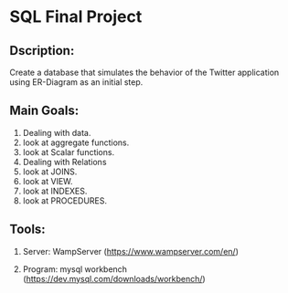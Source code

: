 # SQL Final Project

## Dscription:
Create a database that simulates the behavior of the Twitter application using ER-Diagram as an initial step.

## Main Goals:
1. Dealing with data.
2. look at aggregate functions.
3. look at Scalar functions.
4. Dealing with Relations
5. look at JOINS.
6. look at VIEW.
7. look at INDEXES.
8. look at PROCEDURES.

## Tools:
1. Server: WampServer (https://www.wampserver.com/en/)

2. Program: mysql workbench (https://dev.mysql.com/downloads/workbench/)
   